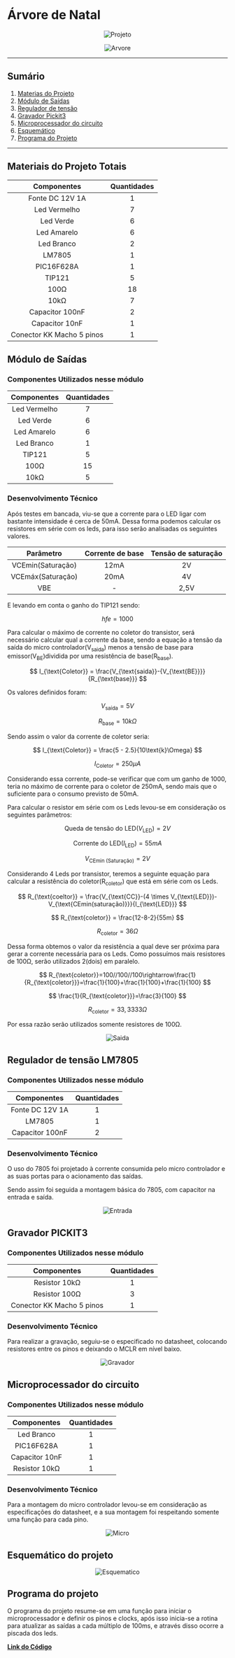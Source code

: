 # Árvore de Natal

<div align="center">

![Projeto](Imagens/Arvore.gif)

</div>

<div align="center">

![Arvore](Imagens/Arvore.jpeg)

</div>

*******
## Sumário
1. [Materias do Projeto](#materiais-do-projeto-totais)
2. [Módulo de Saídas](#módulo-de-saídas)
3. [Regulador de tensão](#regulador-de-tensão-lm7805)
4. [Gravador Pickit3](#gravador-pickit3)
5. [Microprocessador do circuito](#microprocessador-do-circuito)
6. [Esquemático](#esquemático-do-projeto)
7. [Programa do Projeto](#programa-do-projeto)

*******
## Materiais do Projeto Totais

<div align="center">

| Componentes | Quantidades |
| :---: | :---: |
| Fonte DC 12V 1A | 1 |
| Led Vermelho | 7 |
| Led Verde | 6 |
| Led Amarelo | 6 |
| Led Branco | 2 |
| LM7805 | 1 |
| PIC16F628A | 1 |
| TIP121 | 5 |
| 100Ω | 18 |
| 10kΩ | 7 |
| Capacitor 100nF | 2 |
| Capacitor 10nF | 1 |
| Conector KK Macho 5 pinos | 1 |

</div>

## Módulo de Saídas

### Componentes Utilizados nesse módulo

<div align="center">

| Componentes | Quantidades |
| :---: | :---: |
| Led Vermelho | 7 |
| Led Verde | 6 |
| Led Amarelo | 6 |
| Led Branco | 1 |
| TIP121 | 5 |
| 100Ω | 15 |
| 10kΩ | 5 |

</div>

### Desenvolvimento Técnico

Após testes em bancada, viu-se que a corrente para o LED ligar com bastante intensidade é cerca de 50mA. Dessa forma podemos calcular os resistores em série com os leds, para isso serão analisadas os seguintes valores.

<div align="center">

| Parâmetro | Corrente de base | Tensão de saturação |
| :---: | :---: | :---: |
| VCEmin(Saturação) | 12mA | 2V |
| VCEmáx(Saturação) | 20mA | 4V |
| VBE | - | 2,5V |

</div>

E levando em conta o ganho do TIP121 sendo:

$$
hfe=1000
$$

Para calcular o máximo de corrente no coletor do transistor, será necessário calcular qual a corrente da base, sendo a equação a tensão da saída do micro controlador(V<sub>saida</sub>) menos a tensão de base para emissor(V<sub>BE</sub>)dividida por uma resistência de base(R<sub>base</sub>).

$$
I_{\text{Coletor}} = \frac{V_{\text{saida}}-{V_{\text{BE}}}}{R_{\text{base}}}
$$

Os valores definidos foram:

$$
V_{\text{saída}} = 5V
$$

$$
R_{\text{base}} = 10k\Omega
$$

Sendo assim o valor da corrente de coletor seria:

$$
I_{\text{Coletor}} = \frac{5 - 2.5}{10\text{k}\Omega}
$$

$$
I_{\text{Coletor}}=250\mu A
$$

Considerando essa corrente, pode-se verificar que com um ganho de 1000, teria no máximo de corrente para o coletor de 250mA, sendo mais que o suficiente para o consumo previsto de 50mA.

Para calcular o resistor em série com os Leds levou-se em consideração os seguintes parâmetros:

$$
\text{Queda de tensão do LED} (V_{\text{LED}}) = 2V
$$

$$
\text{Corrente do LED} (I_{\text{LED}}) = 55mA
$$

$$
V_{\text{CEmin (Saturação)}} = 2V
$$

Considerando 4 Leds por transistor, teremos a seguinte equação para calcular a resistência do coletor(R<sub>coletor</sub>) que está em série com os Leds.

$$
R_{\text{coeltor}} = \frac{V_{\text{CC}}-(4 \times V_{\text{LED}})-V_{\text{CEmin(saturação)}}}{I_{\text{LED}}}
$$

$$
R_{\text{coletor}} = \frac{12-8-2}{55m}
$$

$$
R_{\text{coletor}}=36\Omega
$$

Dessa forma obtemos o valor da resistência a qual deve ser próxima para gerar a corrente necessária para os Leds. Como possuímos mais resistores de 100Ω, serão utilizados 2(dois) em paralelo.

$$
R_{\text{coletor}}=100//100//100\rightarrow\frac{1}{R_{\text{coletor}}}=\frac{1}{100}+\frac{1}{100}+\frac{1}{100}
$$

$$
\frac{1}{R_{\text{coletor}}}=\frac{3}{100}
$$

$$
R_{\text{coletor}}=33,3333\Omega
$$

Por essa razão serão utilizados somente resistores de 100Ω.

<div align="center">
  
![Saida](Imagens/Saida.png)

</div>

## Regulador de tensão LM7805

### Componentes Utilizados nesse módulo

<div align="center">

| Componentes | Quantidades |
| :---: | :---: |
| Fonte DC 12V 1A | 1 |
| LM7805 | 1 |
| Capacitor 100nF | 2 |

</div>

### Desenvolvimento Técnico

O uso do 7805 foi projetado à corrente consumida pelo micro controlador e as suas portas para o acionamento das saídas.

Sendo assim foi seguida a montagem básica do 7805, com capacitor na entrada e saída.

<div align="center">

![Entrada](Imagens/Entrada.png)

</div>

## Gravador PICKIT3

### Componentes Utilizados nesse módulo

<div align="center">

| Componentes | Quantidades |
| :---: | :---: |
| Resistor 10kΩ | 1 |
| Resistor 100Ω | 3 |
| Conector KK Macho 5 pinos | 1 |

</div>

### Desenvolvimento Técnico

Para realizar a gravação, seguiu-se o especificado no datasheet, colocando resistores entre os pinos e deixando o MCLR em nível baixo.

<div align="center">

![Gravador](Imagens/Gravador.png)

</div>

## Microprocessador do circuito

### Componentes Utilizados nesse módulo

<div align="center">

| Componentes | Quantidades |
| :---: | :---: |
| Led Branco | 1 |
| PIC16F628A | 1 |
| Capacitor 10nF | 1 |
| Resistor 10kΩ | 1 |

</div>

### Desenvolvimento Técnico

Para a montagem do micro controlador levou-se em consideração as especificações do datasheet, e a sua montagem foi respeitando somente uma função para cada pino. 

<div align="center">

![Micro](Imagens/Microprocessador.png)

</div>

## Esquemático do projeto

<div align="center">

![Esquematico](Imagens/Esquematico.svg)

</div>

## Programa do projeto
O programa do projeto resume-se em uma função para iniciar o microprocessador e definir os pinos e clocks, após isso inicia-se a rotina para atualizar as saídas a cada múltiplo de 100ms, e através disso ocorre a piscada dos leds.

[**Link do Código**](https://github.com/Hiemer23/Arvore/tree/main/Arvore.X)
